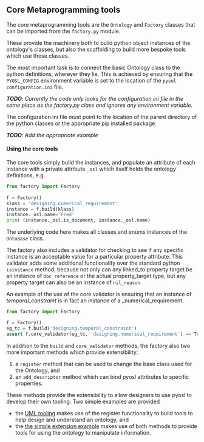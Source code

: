 ## Core Metaprogramming tools

The core metaprogramming tools are the `Ontology` and `Factory` classes that can be imported 
from the `factory.py` module.

These provide the machinery both to build python object instances of the ontology's classes, but also
the scaffolding to build more bespoke tools which use those classes.

The most important task is to connect the basic Ontology class to the python
definitions, wherever they lie. This is achieved by ensuring that the 
`PYOSL_CONFIG` environment variable is set to the location of the `pysol configuration.ini`
file.

_**TODO**: Currently the code only looks for the configuration.ini file in the same place
as the factory.py class and ignores any environment variable._

The configuration.ini file must point to the location of the parent directory of the 
python classes or the appropriate pip installed package.

_**TODO**: Add the appropriate example_

#### Using the core tools

The core tools simply build the instances, and populate an attribute of each instance with 
a private attribute `_osl` which itself holds the ontology definitions, e.g.

```python
from factory import Factory
 
f = Factory()
klass = 'designing.numerical_requirement'
instance = f.build(klass)
instance._osl.name='Fred'
print (instance._osl.is_document, instance._osl.name)

``` 

The underlying code here makes all classes and enums instances of the ``OntoBase`` class.

The factory also includes a validator for checking to see if any specific
instance is an acceptable value for a particular property attribute. This 
validator adds some additional functionality over the standard python
`isinstance` method, because not only can any linked_to property target
be an instance of `doc_reference` or the actual property_target type, but 
any property target can also be an instance of `nil_reason`. 


An example of the use of the core validator is ensuring
that an instance of _temporal_constraint_ is in fact an instance
of a _numerical_requirement.

```python
from factory import Factory

f = Factory()
eg_tc = f.build('designing.temporal_constraint')
assert f.core_validator(eg_tc, 'designing.numerical_requirement') == True

```

In addition to the `build` and `core_validator` methods, the factory also two more 
important methods which provide extensibility:

1. a `register` method that can be used to change the base class used for 
the Ontology, and
2. an `add_descriptor` method which can bind pyosl attributes to specific properties.

These methods provide the extensibility to allow designers to use pyosl to develop their
own tooling. Two simple examples are provided

 - the [UML tooling](05_uml_tooling.md) makes use of the register functionality to build
 tools to help design and understand an ontology, and 
 - the [the simple extension example](06_simple_examples.md) makes use of both methods
 to provide tools for using the ontology to manipulate information.

